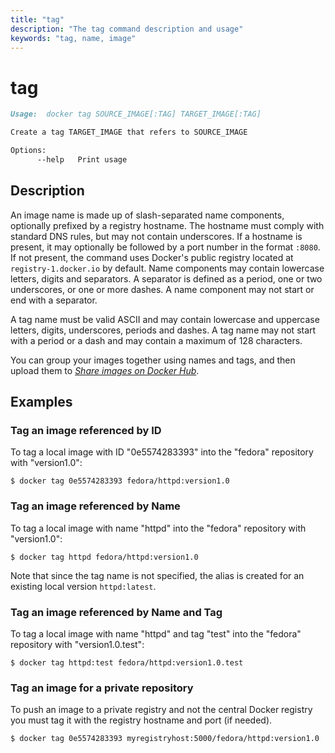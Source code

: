```yaml
---
title: "tag"
description: "The tag command description and usage"
keywords: "tag, name, image"
---
```


# tag

```markdown
Usage:  docker tag SOURCE_IMAGE[:TAG] TARGET_IMAGE[:TAG]

Create a tag TARGET_IMAGE that refers to SOURCE_IMAGE

Options:
      --help   Print usage
```

## Description

An image name is made up of slash-separated name components, optionally prefixed
by a registry hostname. The hostname must comply with standard DNS rules, but
may not contain underscores. If a hostname is present, it may optionally be
followed by a port number in the format `:8080`. If not present, the command
uses Docker's public registry located at `registry-1.docker.io` by default. Name
components may contain lowercase letters, digits and separators. A separator
is defined as a period, one or two underscores, or one or more dashes. A name
component may not start or end with a separator.

A tag name must be valid ASCII and may contain lowercase and uppercase letters,
digits, underscores, periods and dashes. A tag name may not start with a
period or a dash and may contain a maximum of 128 characters.

You can group your images together using names and tags, and then upload them
to [*Share images on Docker Hub*](https://docs.docker.com/get-started/part3/).

## Examples

### Tag an image referenced by ID

To tag a local image with ID "0e5574283393" into the "fedora" repository with
"version1.0":

```console
$ docker tag 0e5574283393 fedora/httpd:version1.0
```

### Tag an image referenced by Name

To tag a local image with name "httpd" into the "fedora" repository with
"version1.0":

```console
$ docker tag httpd fedora/httpd:version1.0
```

Note that since the tag name is not specified, the alias is created for an
existing local version `httpd:latest`.

### Tag an image referenced by Name and Tag

To tag a local image with name "httpd" and tag "test" into the "fedora"
repository with "version1.0.test":

```console
$ docker tag httpd:test fedora/httpd:version1.0.test
```

### Tag an image for a private repository

To push an image to a private registry and not the central Docker
registry you must tag it with the registry hostname and port (if needed).

```console
$ docker tag 0e5574283393 myregistryhost:5000/fedora/httpd:version1.0
```
